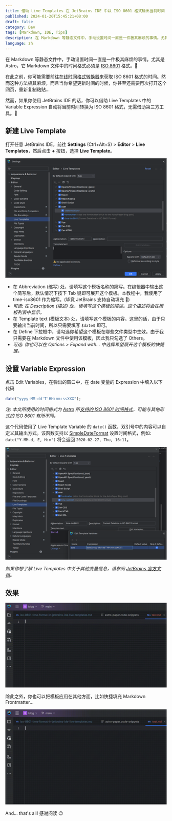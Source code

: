 ```yaml
---
title: 借助 Live Templates 在 JetBrains IDE 中以 ISO 8601 格式输出当前时间
published: 2024-01-20T15:45:21+08:00
draft: false
category: Dev
tags: [Markdown, IDE, Tips]
description: 在 Markdown 等静态文件中，手动设置时间一直是一件极其麻烦的事情。尤其是 Astro，它 Markdown 文件中的时间格式必须是 ISO 8601 格式。在此之前，你可能需要前往在线时间格式转换器来获取 ISO 8601 格式的时间。然而这种方法极其麻烦，而且当你希望更新时间的时候，你甚至还需要再次打开这个网页，重新复制粘贴…
language: zh
---
```


在 Markdown 等静态文件中，手动设置时间一直是一件极其麻烦的事情。尤其是 Astro，它 Markdown 文件中的时间格式必须是 [ISO 8601](https://zh.wikipedia.org/wiki/ISO_8601) 格式。🫠

在此之前，你可能需要前往[在线时间格式转换器](https://streamlet.org/tool/timeformat/)来获取 ISO 8601 格式的时间。然而这种方法极其麻烦，而且当你希望更新时间的时候，你甚至还需要再次打开这个网页，重新复制粘贴...

然而，如果你使用 JetBrains IDE 的话，你可以借助 Live Templates 中的 Variable Expression 自动将当前时间转换为 ISO 8601 格式，无需借助第三方工具。🤔

## 新建 Live Template

打开任意 JetBrains IDE，前往 **Settings** (Ctrl+Alt+S) > **Editor** > **Live Templates**，然后点击 **+** 按钮，选择 **Live Template**。

![新建 Live Template 界面](live-template.png)

- 在 Abbreviation (缩写) 处，请填写这个模板名称的简写。在编辑器中输出这个简写后，默认情况下按下 Tab 键即可展开这个模板。本教程中，我使用了 time-iso8601 作为缩写。(毕竟 JetBrains 支持自动填充 🤨)
- _可选: 在 Description (描述) 处，请填写这个模板的描述。这个描述将会在模板列表中显示。_
- 在 Template text (模板文本) 处，请填写这个模板的内容。这里的话，由于只要输出当前时间，所以只需要填写 `$date$` 即可。
- 在 Define 下拉框中，请勾选你希望这个模板在哪些文件类型中生效。由于我只需要在 Markdown 文件中使用该模板，因此我只勾选了 Others。
- _可选: 你也可以在 Options > Expand with... 中选择希望展开这个模板的快捷键。_

## 设置 Variable Expression

点击 Edit Variables，在弹出的窗口中，在 date 变量的 Expression 中填入以下代码

```javascript
date("yyyy-MM-dd'T'HH:mm:ssXXX");
```

_注: 本文所使用的时间格式为 [Astro](https://astro.build/) 所[支持的 ISO 8601 时间格式](https://docs.astro.build/en/guides/content-collections/#working-with-dates-in-the-frontmatter)，可能与其他形式的 ISO 8601 有所不同。_

这个代码使用了 Live Template Variable 的 `date()` 函数，双引号中的内容可以自定义其输出方式。该函数支持以 [SimpleDateFormat](https://docs.oracle.com/javase/7/docs/api/java/text/SimpleDateFormat.html) 设置时间格式，例如: `date("Y-MM-d, E, H:m")` 将会返回 `2020-02-27, Thu, 16:11`。

![变量设置](variable-settings.png)

_如果你想了解 Live Templates 中关于其他变量信息，请参阅 [JetBrains 官方文档](https://www.jetbrains.com/help/idea/template-variables.html)。_

## 效果

![ISO 8601 模板效果](template-example1.gif)

除此之外，你也可以把模板应用在其他方面，比如快捷填充 Markdown Frontmatter...

![Frontmatter 模板效果](template-example2.gif)

And... that's all! 感谢阅读 😉
